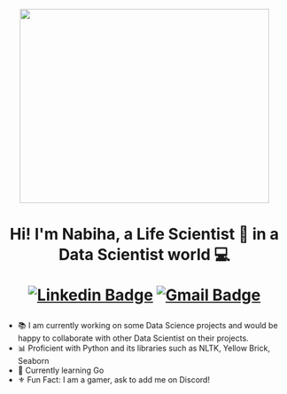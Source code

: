   

<p align="Center" ><img src="https://media1.giphy.com/media/frZXtauhCwFao1RqOd/giphy.gif?cid=790b76119ef4bc6cb8b4cc100c8be2aa3239b437beac106d&rid=giphy.gif&ct=g" height="350px" width ="450px"></p>

  <h1 align="Center"> Hi! I'm Nabiha, a Life Scientist 🧬 in a Data Scientist world 💻


[![Linkedin Badge](https://img.shields.io/badge/-LinkedIn-blue?style=flat-square&logo=Linkedin&logoColor=white&link=https://www.linkedin.com/in/nabiha-naqvie-22765612a/)](https://www.linkedin.com/in/nabiha-naqvie-22765612a/)
[![Gmail Badge](https://img.shields.io/badge/-Gmail-c14438?style=flat-square&logo=Gmail&logoColor=white&link=mailto:nabihanaqvie@gmail.com)](mailto:nabihanaqvie@gmail.com)</h1>

- 📚 I am currently working on some Data Science projects and would be happy to collaborate with other Data Scientist on their projects. 
- 📊 Proficient with Python and its libraries such as NLTK, Yellow Brick, Seaborn 
- 🌱 Currently learning Go 
- ⚜️ Fun Fact: I am a gamer, ask to add me on Discord! 
